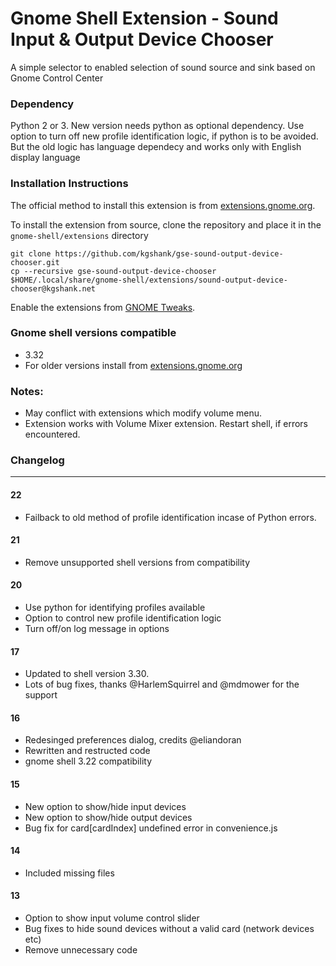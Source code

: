 # Gnome Shell Extension - Sound Input & Output Device Chooser
A simple selector to enabled selection of sound source and sink based on Gnome Control Center

### Dependency
Python 2 or 3. New version needs python as optional dependency. Use option to turn off new profile identification logic, if python is to be avoided. But the old logic has language dependecy and works only with English display language

### Installation Instructions

The official method to install this extension is from [extensions.gnome.org](https://extensions.gnome.org/extension/906/sound-output-device-chooser).

To install the extension from source, clone the repository and place it in the `gnome-shell/extensions` directory
```
git clone https://github.com/kgshank/gse-sound-output-device-chooser.git
cp --recursive gse-sound-output-device-chooser $HOME/.local/share/gnome-shell/extensions/sound-output-device-chooser@kgshank.net
```

Enable the extensions from [GNOME Tweaks](https://wiki.gnome.org/Apps/Tweaks).

### Gnome shell versions compatible
* 3.32
* For older versions install from [extensions.gnome.org](https://extensions.gnome.org/extension/906/sound-output-device-chooser/)


### Notes:
* May conflict with extensions which modify volume menu.
* Extension works with Volume Mixer extension. Restart shell, if errors encountered.

### Changelog
-----------------------
#### 22
* Failback to old method of profile identification incase of Python
errors.

#### 21
* Remove unsupported shell versions from compatibility

#### 20
* Use python for identifying profiles available
* Option to control new profile identification logic
* Turn off/on log message in options

#### 17
* Updated to shell version 3.30.
* Lots of bug fixes, thanks @HarlemSquirrel and @mdmower for the support

#### 16
* Redesinged preferences dialog, credits @eliandoran
* Rewritten and restructed code
* gnome shell 3.22 compatibility

#### 15
* New option to show/hide input devices
* New option to show/hide output devices
* Bug fix for card[cardIndex] undefined error in convenience.js

#### 14
* Included missing files

#### 13
* Option to show input volume control slider
* Bug fixes to hide sound devices without a valid card (network devices etc)
* Remove unnecessary code




